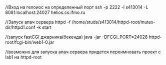 //Вход на гелоиос на определенный порт
  ssh -p 2222 -l s413014 -L 8081:localhost:24027 helios.cs.ifmo.ru

//Запуск апач сервера
  httpd -f /home/studs/s413014/httpd-root/mutex-dir/httpd1.conf -k start

//запуск fastCGI джарника(бекенда)
  java -jar -DFCGI_PORT=24028 httpd-root/fcgi-bin/web1-0.jar

//возможно для запуска апач сервера придется переимновать проект c lab1 на httpd-root
